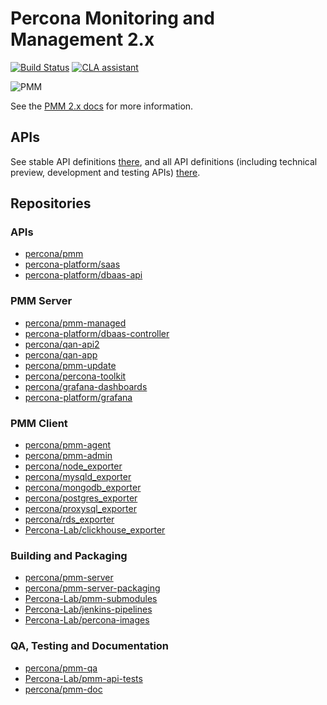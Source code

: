 # Percona Monitoring and Management 2.x

[![Build Status](https://travis-ci.com/percona/pmm.svg?branch=PMM-2.0)](https://travis-ci.com/percona/pmm)
[![CLA assistant](https://cla-assistant.percona.com/readme/badge/percona/pmm)](https://cla-assistant.percona.com/percona/pmm)

![PMM](https://www.percona.com/sites/default/files/pmm-logo.png)

See the [PMM 2.x docs](https://www.percona.com/doc/percona-monitoring-and-management/2.x/index.html) for more information.


## APIs

See stable API definitions [there](https://petstore.swagger.io/?url=https://raw.githubusercontent.com/percona/pmm/PMM-2.0/api/swagger/swagger-dev.json),
and all API definitions (including technical preview, development and testing APIs)
[there](https://petstore.swagger.io/?url=https://raw.githubusercontent.com/percona/pmm/PMM-2.0/api/swagger/swagger.json).


## Repositories

### APIs

* [percona/pmm](https://github.com/percona/pmm/tree/PMM-2.0)
* [percona-platform/saas](https://github.com/percona-platform/saas)
* [percona-platform/dbaas-api](https://github.com/percona-platform/dbaas-api)

### PMM Server

* [percona/pmm-managed](https://github.com/percona/pmm-managed/tree/PMM-2.0)
* [percona-platform/dbaas-controller](https://github.com/percona-platform/dbaas-controller)
* [percona/qan-api2](https://github.com/percona/qan-api2)
* [percona/qan-app](https://github.com/percona/qan-app/tree/PMM-2.0)
* [percona/pmm-update](https://github.com/percona/pmm-update/tree/PMM-2.0)
* [percona/percona-toolkit](https://github.com/percona/percona-toolkit/tree/3.0)
* [percona/grafana-dashboards](https://github.com/percona/grafana-dashboards/tree/PMM-2.0)
* [percona-platform/grafana](https://github.com/percona-platform/grafana)

### PMM Client

* [percona/pmm-agent](https://github.com/percona/pmm-agent)
* [percona/pmm-admin](https://github.com/percona/pmm-admin)
* [percona/node_exporter](https://github.com/percona/node_exporter)
* [percona/mysqld_exporter](https://github.com/percona/mysqld_exporter)
* [percona/mongodb_exporter](https://github.com/percona/mongodb_exporter)
* [percona/postgres_exporter](https://github.com/percona/postgres_exporter)
* [percona/proxysql_exporter](https://github.com/percona/proxysql_exporter)
* [percona/rds_exporter](https://github.com/percona/rds_exporter)
* [Percona-Lab/clickhouse_exporter](https://github.com/Percona-Lab/clickhouse_exporter)

### Building and Packaging

* [percona/pmm-server](https://github.com/percona/pmm-server/tree/PMM-2.0)
* [percona/pmm-server-packaging](https://github.com/percona/pmm-server-packaging/tree/PMM-2.0)
* [Percona-Lab/pmm-submodules](https://github.com/Percona-Lab/pmm-submodules/tree/PMM-2.0)
* [Percona-Lab/jenkins-pipelines](https://github.com/Percona-Lab/jenkins-pipelines)
* [Percona-Lab/percona-images](https://github.com/Percona-Lab/percona-images)

### QA, Testing and Documentation

* [percona/pmm-qa](https://github.com/percona/pmm-qa/tree/PMM-2.0)
* [Percona-Lab/pmm-api-tests](https://github.com/Percona-Lab/pmm-api-tests)
* [percona/pmm-doc](https://github.com/percona/pmm-doc)
